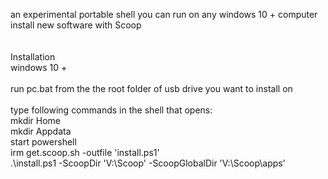 an experimental portable shell you can run on any windows 10 + computer
<br>
install new software with Scoop<br>
<br>
<br>
Installation<br>
windows 10 +<br>
<br>
run pc.bat from the the root folder of usb drive you want to install on<br>
<br>
type following commands in the shell that opens:<br>
mkdir Home<br>
mkdir Appdata<br>
start powershell<br>
irm get.scoop.sh -outfile 'install.ps1'<br>
.\install.ps1 -ScoopDir 'V:\Scoop' -ScoopGlobalDir 'V:\Scoop\apps'<br>
<br>
<br>
